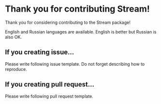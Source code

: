 Thank you for contributing Stream!
=========================================

Thank you for considering contributing to the Stream package!

English and Russian languages are available.
English is better but Russian is also OK.

## If you creating issue...

Please write following issue template. 
Do not forget describing how to reproduce.

## If you creating pull request...

Please write following pull request template.
